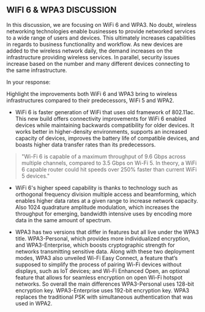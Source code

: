 ## WIFI 6 & WPA3 DISCUSSION

In this discussion, we are focusing on WiFi 6 and WPA3.  No doubt, wireless networking technologies enable businesses to provide networked services to a wide range of users and devices.  This ultimately increases capabilities in regards to business functionality and workflow.  As new devices are added to the wireless network daily, the demand increases on the infrastructure providing wireless services.  In parallel, security issues increase based on the number and many different devices connecting to the same infrastructure.

In your response:

Highlight the improvements both WiFi 6 and WPA3 bring to wireless infrastructures compared to their predecessors, WiFi 5 and WPA2.  

  - WiFi 6 is faster generation of WiFi that uses old framework of 802.11ac. This new build offers connectivity improvements for WiFi 6 enabled devices while maintaining backwards compatibility for older devices. It works better in higher-density environments, supports an increased capacity of devices, improves the battery life of compatible devices, and boasts higher data transfer rates than its predecessors.

  >"Wi-Fi 6 is capable of a maximum throughput of 9.6 Gbps across multiple channels, compared to 3.5 Gbps on Wi-Fi 5. In theory, a WiFi 6 capable router could hit speeds over 250% faster than current WiFi 5 devices."

  - WiFi 6's higher speed capability is thanks to technology such as orthogonal frequency division multiple access and beamforming, which enables higher data rates at a given range to increase network capacity. Also 1024 quadrature amplitude modulation, which increases the throughput for emerging, bandwidth intensive uses by encoding more data in the same amount of spectrum.

  - WPA3 has two versions that differ in features but all live under the WPA3 title. WPA3-Personal, which provides more individualized encryption, and WPA3-Enterprise, which boosts cryptographic strength for networks transmitting sensitive data. Along with these two deployment modes, WPA3 also unveiled Wi-Fi Easy Connect, a feature that’s supposed to simplify the process of pairing Wi-Fi devices without displays, such as IoT devices; and Wi-Fi Enhanced Open, an optional feature that allows for seamless encryption on open Wi-Fi hotspot networks. So overall the main differences WPA3-Personal uses 128-bit encryption key. WPA3-Enterprise uses 192-bit encryption key. WPA3 replaces the traditional PSK with simultaneous authentication that was used in WPA2.
